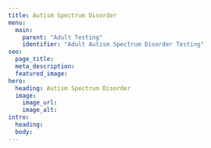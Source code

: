 ```yaml
---
title: Autism Spectrum Disorder
menu:
  main:
    parent: "Adult Testing"
    identifier: "Adult Autism Spectrum Disorder Testing"
seo:
  page_title:
  meta_description:
  featured_image:
hero:
  heading: Autism Spectrum Disorder
  image:
    image_url:
    image_alt:
intro:
  heading:
  body:
---
```

